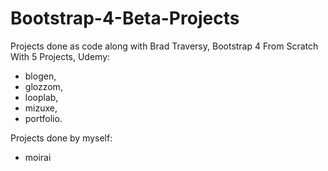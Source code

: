 # Bootstrap-4-Beta-Projects

Projects done as code along with Brad Traversy, Bootstrap 4 From Scratch With 5 Projects, Udemy:
- blogen,
- glozzom,
- looplab,
- mizuxe,
- portfolio.

Projects done by myself:
- moirai
